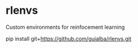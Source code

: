 # rlenvs
Custom environments for reinfocement learning

pip install git+https://github.com/guialba/rlenvs.git